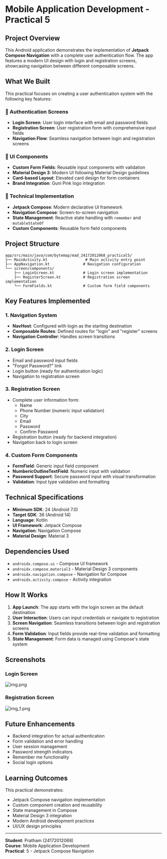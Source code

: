 # Mobile Application Development - Practical 5

## Project Overview
This Android application demonstrates the implementation of **Jetpack Compose Navigation** with a complete user authentication flow. The app features a modern UI design with login and registration screens, showcasing navigation between different composable screens.

## What We Built
This practical focuses on creating a user authentication system with the following key features:

### 🔐 Authentication Screens
- **Login Screen**: User login interface with email and password fields
- **Registration Screen**: User registration form with comprehensive input fields
- **Navigation Flow**: Seamless navigation between login and registration screens

### 🎨 UI Components
- **Custom Form Fields**: Reusable input components with validation
- **Material Design 3**: Modern UI following Material Design guidelines
- **Card-based Layout**: Elevated card design for form containers
- **Brand Integration**: Guni Pink logo integration

### 🧩 Technical Implementation
- **Jetpack Compose**: Modern declarative UI framework
- **Navigation Compose**: Screen-to-screen navigation
- **State Management**: Reactive state handling with `remember` and `mutableStateOf`
- **Custom Components**: Reusable form field components

## Project Structure

```
app/src/main/java/com/bytemap/mad_24172012068_practical5/
├── MainActivity.kt                 # Main activity entry point
├── AppNavigation.kt               # Navigation configuration
└── screen/components/
    ├── LoginScreen.kt             # Login screen implementation
    ├── RegisterScreen.kt          # Registration screen implementation
    └── FormFields.kt              # Custom form field components
```

## Key Features Implemented

### 1. Navigation System
- **NavHost**: Configured with login as the starting destination
- **Composable Routes**: Defined routes for "login" and "register" screens
- **Navigation Controller**: Handles screen transitions

### 2. Login Screen
- Email and password input fields
- "Forgot Password?" link
- Login button (ready for authentication logic)
- Navigation to registration screen

### 3. Registration Screen
- Complete user information form:
  - Name
  - Phone Number (numeric input validation)
  - City
  - Email
  - Password
  - Confirm Password
- Registration button (ready for backend integration)
- Navigation back to login screen

### 4. Custom Form Components
- **FormField**: Generic input field component
- **NumbericOutlineTextField**: Numeric input with validation
- **Password Support**: Secure password input with visual transformation
- **Validation**: Input type validation and formatting

## Technical Specifications

- **Minimum SDK**: 24 (Android 7.0)
- **Target SDK**: 36 (Android 14)
- **Language**: Kotlin
- **UI Framework**: Jetpack Compose
- **Navigation**: Navigation Compose
- **Material Design**: Material 3

## Dependencies Used

- `androidx.compose.ui` - Compose UI framework
- `androidx.compose.material3` - Material Design 3 components
- `androidx.navigation.compose` - Navigation for Compose
- `androidx.activity.compose` - Activity integration

## How It Works

1. **App Launch**: The app starts with the login screen as the default destination
2. **User Interaction**: Users can input credentials or navigate to registration
3. **Screen Navigation**: Seamless transitions between login and registration screens
4. **Form Validation**: Input fields provide real-time validation and formatting
5. **State Management**: Form data is managed using Compose's state system

## Screenshots

<!-- Add your screenshots here -->
### Login Screen
![img.png](img.png)
### Registration Screen
![img_1.png](img_1.png)
## Future Enhancements

- Backend integration for actual authentication
- Form validation and error handling
- User session management
- Password strength indicators
- Remember me functionality
- Social login options

## Learning Outcomes

This practical demonstrates:
- Jetpack Compose navigation implementation
- Custom component creation and reusability
- State management in Compose
- Material Design 3 integration
- Modern Android development practices
- UI/UX design principles

---

**Student**: Pratham (24172012068)  
**Course**: Mobile Application Development  
**Practical**: 5 - Jetpack Compose Navigation
